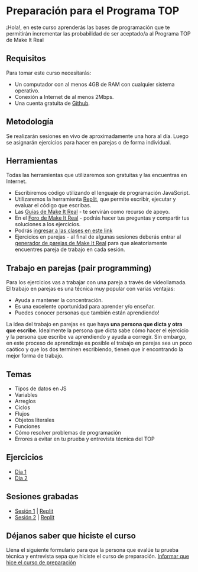 # Preparación para el Programa TOP

¡Hola!, en este curso aprenderás las bases de programación que te permitirán incrementar las probabilidad de ser aceptado/a al Programa TOP de Make It Real

## Requisitos

Para tomar este curso necesitarás:

- Un computador con al menos 4GB de RAM con cualquier sistema operativo.
- Conexión a Internet de al menos 2Mbps.
- Una cuenta gratuita de [Github](https://github.com/).

## Metodología

Se realizarán sesiones en vivo de aproximadamente una hora al día. Luego se asignarán ejercicios para hacer en parejas o de forma individual.

## Herramientas

Todas las herramientas que utilizaremos son gratuitas y las encuentras en Internet.

- Escribiremos código utilizando el lenguaje de programación JavaScript.
- Utilizaremos la herramienta [Replit](https://replit.com/), que permite escribir, ejecutar y evaluar el código que escribas.
- Las [Guías de Make It Real](https://guias.makeitreal.camp/javascript-i) - te servirán como recurso de apoyo.
- En el [Foro de Make It Real](https://foro.makeitreal.camp/c/preparacion-top-marzo-2022/13) - podrás hacer tus preguntas y compartir tus soluciones a los ejercicios.
- Podrás [ingresar a las clases en este link](https://us02web.zoom.us/s/86902259729)
- Ejercicios en parejas - al final de algunas sesiones deberás entrar al [generador de parejas de Make It Real](https://go.makeitreal.camp/) para que aleatoriamente encuentres pareja de trabajo en cada sesión.

## Trabajo en parejas (pair programming)

Para los ejercicios vas a trabajar con una pareja a través de videollamada. El trabajo en parejas es una técnica muy popular con varias ventajas:

- Ayuda a mantener la concentración.
- Es una excelente oportunidad para aprender y/o enseñar.
- Puedes conocer personas que también están aprendiendo!

La idea del trabajo en parejas es que haya **una persona que dicta y otra que escribe**. Idealmente la persona que dicta sabe cómo hacer el ejercicio y la persona que escribe va aprendiendo y ayuda a corregir. Sin embargo, en este proceso de aprendizaje es posible el trabajo en parejas sea un poco caótico y que los dos terminen escribiendo, tienen que ir encontrando la mejor forma de trabajo.

## Temas
* Tipos de datos en JS
* Variables
* Arreglos
* Ciclos
* Flujos
* Objetos literales
* Funciones
* Cómo resolver problemas de programación
* Errores a evitar en tu prueba y entrevista técnica del TOP

## Ejercicios
- [Día 1](dia-1.md)
- [Día 2](dia-2.md)

## Sesiones grabadas
- [Sesión 1](https://makeitreal.s3.amazonaws.com/videos/86902259729/2022-03-08/_RKJq1O3K.mp4) | [Replit](https://replit.com/@juanan0309/Dia-1#index.js)
- [Sesión 2](https://makeitreal.s3.amazonaws.com/videos/86902259729/2022-03-09/VPrFpF8yx.mp4) | [Replit](https://replit.com/@juanan0309/Dia-2#index.js)


## Déjanos saber que hiciste el curso
Llena el siguiente formulario para que la persona que evalúe tu prueba técnica y entrevista sepa que hiciste el curso de preparación. [Informar que hice el curso de preparación](https://docs.google.com/forms/d/1OxOD6bT41Pq8nko0NRLVzCWPcY9YhofxHMj_4Nh6iso/edit?ts=62268571)

